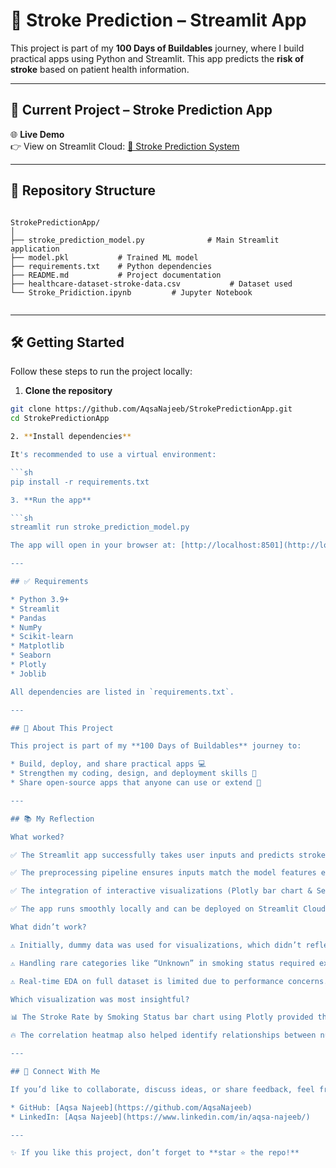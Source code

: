 # 🎯 Stroke Prediction – Streamlit App

This project is part of my **100 Days of Buildables** journey, where I build practical apps using Python and Streamlit. This app predicts the **risk of stroke** based on patient health information.

---

## 🚀 Current Project – Stroke Prediction App
🌐 **Live Demo**  
👉 View on Streamlit Cloud: [🧠 Stroke Prediction System](https://100daysofbuildables-chmdsnrrmwivparml2uaaq.streamlit.app/)

---

## 📂 Repository Structure
```

StrokePredictionApp/
│
├── stroke_prediction_model.py              # Main Streamlit application
├── model.pkl           # Trained ML model
├── requirements.txt    # Python dependencies
├── README.md           # Project documentation
├── healthcare-dataset-stroke-data.csv           # Dataset used
└── Stroke_Pridiction.ipynb         # Jupyter Notebook


````

---

## 🛠️ Getting Started

Follow these steps to run the project locally:

1. **Clone the repository**
```sh
git clone https://github.com/AqsaNajeeb/StrokePredictionApp.git
cd StrokePredictionApp

2. **Install dependencies**

It's recommended to use a virtual environment:

```sh
pip install -r requirements.txt

3. **Run the app**

```sh
streamlit run stroke_prediction_model.py

The app will open in your browser at: [http://localhost:8501](http://localhost:8501)

---

## ✅ Requirements

* Python 3.9+
* Streamlit
* Pandas
* NumPy
* Scikit-learn
* Matplotlib
* Seaborn
* Plotly
* Joblib

All dependencies are listed in `requirements.txt`.

---

## 🌟 About This Project

This project is part of my **100 Days of Buildables** journey to:

* Build, deploy, and share practical apps 💻
* Strengthen my coding, design, and deployment skills 🚀
* Share open-source apps that anyone can use or extend 🔧

---

## 📚 My Reflection

What worked?

✅ The Streamlit app successfully takes user inputs and predicts stroke risk using the trained ML model.

✅ The preprocessing pipeline ensures inputs match the model features exactly, preventing prediction errors.

✅ The integration of interactive visualizations (Plotly bar chart & Seaborn heatmap) enhanced user understanding of the data trends.

✅ The app runs smoothly locally and can be deployed on Streamlit Cloud with minimal setup.

What didn’t work?

⚠️ Initially, dummy data was used for visualizations, which didn’t reflect real insights. This has now been replaced with actual dataset samples.

⚠️ Handling rare categories like “Unknown” in smoking status required explicit preprocessing to match the training features.

⚠️ Real-time EDA on full dataset is limited due to performance concerns.

Which visualization was most insightful?

📊 The Stroke Rate by Smoking Status bar chart using Plotly provided the clearest insight into how different smoking habits correlate with stroke risk. The smoking status vs stroke is clearly displayed using bar chart in the Jupyter Notebook.

🔥 The correlation heatmap also helped identify relationships between numerical features like age, BMI, glucose levels, and stroke occurrence, which is critical for understanding model behavior and feature importance.

---

## 🤝 Connect With Me

If you’d like to collaborate, discuss ideas, or share feedback, feel free to reach out:

* GitHub: [Aqsa Najeeb](https://github.com/AqsaNajeeb)
* LinkedIn: [Aqsa Najeeb](https://www.linkedin.com/in/aqsa-najeeb/)

---

✨ If you like this project, don’t forget to **star ⭐ the repo!**

```


